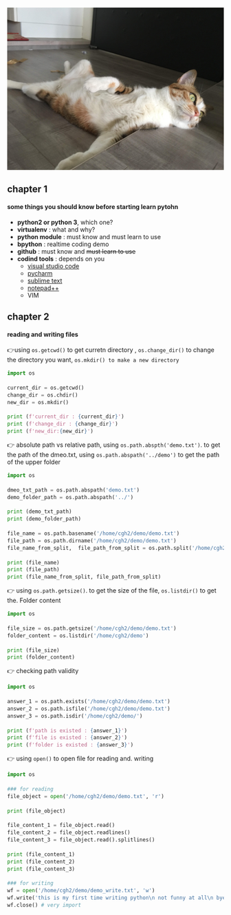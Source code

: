 ![mycat](./mycat.jpg)

## chapter 1

#### some things you  should know before starting learn pytohn

- **python2  or python 3**, which one?
- **virtualenv** : what and why?
- **python module** : must know and must learn to use
- **bpython** : realtime coding demo
- **github** : must know and ~~must learn to use~~ 
- **codind tools** : depends on you
  - [visual studio code](https://code.visualstudio.com/)
  - [pycharm](https://www.jetbrains.com/pycharm/)
  - [sublime text](https://www.sublimetext.com/)
  - [notepad++](https://notepad-plus-plus.org/zh/)
  - VIM

## chapter 2

#### reading and  writing files

:point_right:using `os.getcwd()` to get curretn directory , `os.change_dir()` to change the directory you want, `os.mkdir() to make a new directory`



```python
import os

current_dir = os.getcwd()
change_dir = os.chdir()
new_dir = os.mkdir()

print (f'current_dir : {current_dir}')
print (f'change_dir : {change_dir}')
print (f'new_dir:{new_dir}')
```



:point_right:  absolute path vs relative path, using `os.path.abspth('demo.txt')`. to get the path of the dmeo.txt, using `os.path.abspath('../demo')` to get the path of the upper folder

```python
import os

dmeo_txt_path = os.path.abspath('demo.txt')
demo_folder_path = os.path.abspath('../')

print (demo_txt_path)
print (demo_folder_path)

file_name = os.path.basename('/home/cgh2/demo/demo.txt')
file_path = os.path.dirname('/home/cgh2/demo/demo.txt')
file_name_from_split,  file_path_from_split = os.path.split('/home/cgh2/demo/demo.txt')

print (file_name)
print (file_path)
print (file_name_from_split, file_path_from_split)
```



:point_right:  using `os.path.getsize()`. to get the size of the file, `os.listdir()` to get the. Folder content

```python
import os

file_size = os.path.getsize('/home/cgh2/demo/demo.txt')
folder_content = os.listdir('/home/cgh2/demo')

print (file_size)
print (folder_content)
```



:point_right:   checking path validity

```python
import os

answer_1 = os.path.exists('/home/cgh2/demo/demo.txt')
answer_2 = os.path.isfile('/home/cgh2/demo/demo.txt')
answer_3 = os.path.isdir('/home/cgh2/demo/')

print (f'path is existed : {answer_1}')
print (f'file is existed : {answer_2}')
print (f'folder is existed : {answer_3}')
```



:point_right:  using `open()` to open file for  reading and.  writing  

```python  
import os

### for reading
file_object = open('/home/cgh2/demo/demo.txt', 'r')

print (file_object)

file_content_1 = file_object.read()
file_content_2 = file_object.readlines()
file_content_3 = file_object.read().splitlines()

print (file_content_1)
print (file_content_2)
print (file_content_3)

### for writing
wf = open('/home/cgh2/demo/demo_write.txt', 'w')
wf.write('this is my first time writing python\n not funny at all\n byebye')
wf.close() # very import
```


